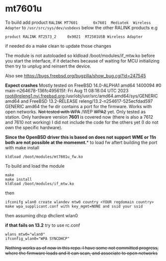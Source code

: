 # mt7601u
To build add product ```RALINK MT7601		0x7601	Mediatek  Wireless Adapter```
to  ```/usr/src/sys/dev/usbdevs``` below the other RALINK products e.g
```
product RALINK RT2573_2		0x9021	RT2501USB Wireless Adapter
```
if needed do a make clean to update those changes

The module is not autoloaded so kldload /boot/modules/if_mtw.ko before you start the interface,
if it detaches because of waiting for MCU initializing then try to unplug and reinsert the device.

Also see https://bugs.freebsd.org/bugzilla/show_bug.cgi?id=247545

**Expect crashes** Mostly tested on 
FreeBSD 14.0-ALPHA1 amd64 1400094 #0 main-n264678-136fc495615f: Fri Aug 11 08:18:04 UTC 2023     root@releng1.nyi.freebsd.org:/usr/obj/usr/src/amd64.amd64/sys/GENERIC amd64
and FreeBSD 13.2-RELEASE releng/13.2-n254617-525ecfdad597 GENERIC amd64
the fw dir contains a port for the firmware.
Works with open networks. ~~Not tested with WPA~~  /WEP ~~WPA2~~ yet. Only tested as station. 
Only hardware version 
**7601** is covered now (there is also a 7612 and 7610 not working) 
I did not include the code for the others yet (I do not own the specific hardware).

**Since the OpenBSD driver this is based on does not support WME or 11n both are not possible at the momemnt.***
to load fw  aftert building the port with make install
```
kldload /boot/modules/mt7601u_fw.ko
```
To build and load the module
```
make
make install
kldload /boot/modules/if_mtw.ko
```

then 

``` 
ifconifg wlan0 create wlandev mtw0 country <YOUR regdomain country>
make wpa_supplicant.conf with key_mgmt=NONE and ssid your ssid
```
then assuming dhcp dhclient wlan0

**if that fails on 13.2** try to use rc.conf

```
wlans_mtw0="wlan0"
ifconfig_wlan0="WPA SYNCDHCP"
```

~~Nothing works as of now in this repo. I have some not committed progress, where the firmware loads and it can scan, and associate to open networks~~
